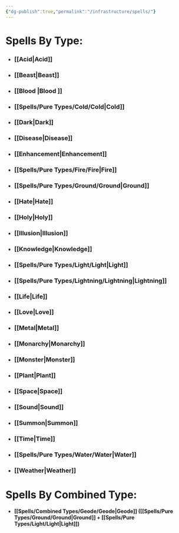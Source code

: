 ```yaml
---
{"dg-publish":true,"permalink":"/infrastructure/spells/"}
---
```


# Spells By Type:
- ### [[Acid\|Acid]]
- ### [[Beast\|Beast]]
- ### [[Blood \|Blood ]]
- ### [[Spells/Pure Types/Cold/Cold\|Cold]]
- ### [[Dark\|Dark]]
- ### [[Disease\|Disease]]
- ### [[Enhancement\|Enhancement]]
- ### [[Spells/Pure Types/Fire/Fire\|Fire]]
- ### [[Spells/Pure Types/Ground/Ground\|Ground]]
- ### [[Hate\|Hate]]
- ### [[Holy\|Holy]]
- ### [[Illusion\|Illusion]] 
- ### [[Knowledge\|Knowledge]]
- ### [[Spells/Pure Types/Light/Light\|Light]]
- ### [[Spells/Pure Types/Lightning/Lightning\|Lightning]]
- ### [[Life\|Life]]
- ### [[Love\|Love]]
- ### [[Metal\|Metal]]
- ### [[Monarchy\|Monarchy]]
- ### [[Monster\|Monster]]
- ### [[Plant\|Plant]]
- ### [[Space\|Space]]
- ### [[Sound\|Sound]]
- ### [[Summon\|Summon]]
- ### [[Time\|Time]]
- ### [[Spells/Pure Types/Water/Water\|Water]]
- ### [[Weather\|Weather]]

# Spells By Combined Type:
- #### [[Spells/Combined Types/Geode/Geode\|Geode]] ([[Spells/Pure Types/Ground/Ground\|Ground]] + [[Spells/Pure Types/Light/Light\|Light]])

